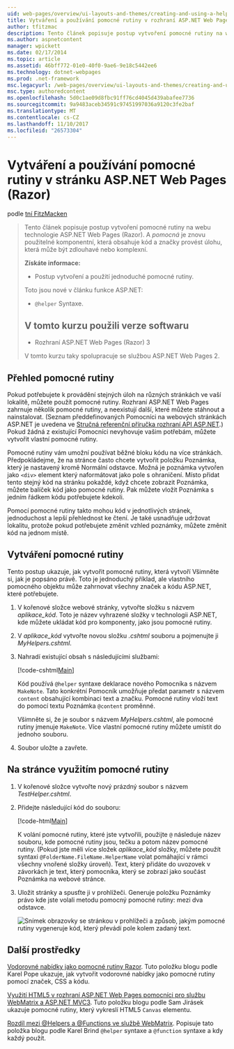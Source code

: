```yaml
---
uid: web-pages/overview/ui-layouts-and-themes/creating-and-using-a-helper-in-an-aspnet-web-pages-site
title: Vytváření a používání pomocné rutiny v rozhraní ASP.NET Web Pages lokality (Razor) | Microsoft Docs
author: tfitzmac
description: Tento článek popisuje postup vytvoření pomocné rutiny na webu technologie ASP.NET Web Pages (Razor). Pomocné rutiny je opakovaně použitelné komponenty, která obsahuje kód a značky k výkonu...
ms.author: aspnetcontent
manager: wpickett
ms.date: 02/17/2014
ms.topic: article
ms.assetid: 46bff772-01e0-40f0-9ae6-9e18c5442ee6
ms.technology: dotnet-webpages
ms.prod: .net-framework
msc.legacyurl: /web-pages/overview/ui-layouts-and-themes/creating-and-using-a-helper-in-an-aspnet-web-pages-site
msc.type: authoredcontent
ms.openlocfilehash: 5d0c1ae09d8fbc91ff76cd4045d439abafee7736
ms.sourcegitcommit: 9a9483aceb34591c97451997036a9120c3fe2baf
ms.translationtype: MT
ms.contentlocale: cs-CZ
ms.lasthandoff: 11/10/2017
ms.locfileid: "26573304"
---
```

<a name="creating-and-using-a-helper-in-an-aspnet-web-pages-razor-site"></a>Vytváření a používání pomocné rutiny v stránku ASP.NET Web Pages (Razor)
====================
podle [tní FitzMacken](https://github.com/tfitzmac)

> Tento článek popisuje postup vytvoření pomocné rutiny na webu technologie ASP.NET Web Pages (Razor). A *pomocná* je znovu použitelné komponentní, která obsahuje kód a značky provést úlohu, která může být zdlouhavé nebo komplexní.
> 
> **Získáte informace:** 
> 
> - Postup vytvoření a použití jednoduché pomocné rutiny.
> 
> Toto jsou nové v článku funkce ASP.NET:
> 
> - `@helper` Syntaxe.
>   
> 
> ## <a name="software-versions-used-in-the-tutorial"></a>V tomto kurzu použili verze softwaru
> 
> 
> - Rozhraní ASP.NET Web Pages (Razor) 3
>   
> 
> V tomto kurzu taky spolupracuje se službou ASP.NET Web Pages 2.


## <a name="overview-of-helpers"></a>Přehled pomocné rutiny

Pokud potřebujete k provádění stejných úloh na různých stránkách ve vaší lokalitě, můžete použít pomocné rutiny. Rozhraní ASP.NET Web Pages zahrnuje několik pomocné rutiny, a neexistují další, které můžete stáhnout a nainstalovat. (Seznam předdefinovaných Pomocníci na webových stránkách ASP.NET je uvedena ve [Stručná referenční příručka rozhraní API ASP.NET](https://go.microsoft.com/fwlink/?LinkId=202907).) Pokud žádná z existující Pomocníci nevyhovuje vašim potřebám, můžete vytvořit vlastní pomocné rutiny.

Pomocné rutiny vám umožní používat běžné bloku kódu na více stránkách. Předpokládejme, že na stránce často chcete vytvořit položku Poznámka, který je nastavený kromě Normální odstavce. Možná je poznámka vytvořen jako `<div>` element který naformátovat jako pole s ohraničení. Místo přidat tento stejný kód na stránku pokaždé, když chcete zobrazit Poznámka, můžete balíček kód jako pomocné rutiny. Pak můžete vložit Poznámka s jedním řádkem kódu potřebujete kdekoli.

Pomocí pomocné rutiny takto mohou kód v jednotlivých stránek, jednoduchost a lepší přehlednost ke čtení. Je také usnadňuje udržovat lokalitu, protože pokud potřebujete změnit vzhled poznámky, můžete změnit kód na jednom místě.

## <a name="creating-a-helper"></a>Vytváření pomocné rutiny

Tento postup ukazuje, jak vytvořit pomocné rutiny, která vytvoří Všimněte si, jak je popsáno právě. Toto je jednoduchý příklad, ale vlastního pomocného objektu může zahrnovat všechny značek a kódu ASP.NET, které potřebujete.

1. V kořenové složce webové stránky, vytvořte složku s názvem *aplikace\_kód*. Toto je název vyhrazené složky v technologii ASP.NET, kde můžete ukládat kód pro komponenty, jako jsou pomocné rutiny.
2. V *aplikace\_kód* vytvořte novou složku *.cshtml* souboru a pojmenujte ji *MyHelpers.cshtml*.
3. Nahradí existující obsah s následujícími službami:

    [!code-cshtml[Main](creating-and-using-a-helper-in-an-aspnet-web-pages-site/samples/sample1.cshtml)]

    Kód používá `@helper` syntaxe deklarace nového Pomocníka s názvem `MakeNote`. Tato konkrétní Pomocník umožňuje předat parametr s názvem `content` obsahující kombinaci text a značku. Pomocné rutiny vloží text do pomocí textu Poznámka `@content` proměnné.

    Všimněte si, že je soubor s názvem *MyHelpers.cshtml*, ale pomocné rutiny jmenuje `MakeNote`. Více vlastní pomocné rutiny můžete umístit do jednoho souboru.
4. Soubor uložte a zavřete.

## <a name="using-the-helper-in-a-page"></a>Na stránce využitím pomocné rutiny

1. V kořenové složce vytvořte nový prázdný soubor s názvem *TestHelper.cshtml*.
2. Přidejte následující kód do souboru:

    [!code-html[Main](creating-and-using-a-helper-in-an-aspnet-web-pages-site/samples/sample2.html)]

    K volání pomocné rutiny, které jste vytvořili, použijte `@` následuje název souboru, kde pomocné rutiny jsou, tečku a potom název pomocné rutiny. (Pokud jste měli více složek *aplikace\_kód* složky, můžete použít syntaxi `@FolderName.FileName.HelperName` volat pomáhající v rámci všechny vnořené složky úroveň). Text, který přidáte do uvozovek v závorkách je text, který pomocníka, který se zobrazí jako součást Poznámka na webové stránce.
3. Uložit stránky a spusťte ji v prohlížeči. Generuje položku Poznámky právo kde jste volali metodu pomocný pomocné rutiny: mezi dva odstavce.

    ![Snímek obrazovky se stránkou v prohlížeči a způsob, jakým pomocné rutiny vygeneruje kód, který převádí pole kolem zadaný text.](creating-and-using-a-helper-in-an-aspnet-web-pages-site/_static/image1.jpg)

## <a name="additional-resources"></a>Další prostředky


[Vodorovné nabídky jako pomocné rutiny Razor](http://mikepope.com/blog/DisplayBlog.aspx?permalink=2341). Tuto položku blogu podle Karel Pope ukazuje, jak vytvořit vodorovné nabídky jako pomocné rutiny pomocí značek, CSS a kódu.

[Využití HTML5 v rozhraní ASP.NET Web Pages pomocníci pro službu WebMatrix a ASP.NET MVC3](http://geekswithblogs.net/wildturtle/archive/2010/11/08/html5-in-asp.net-web-pages-helpers-for-webmatrix-and_aspnet_mvc3.aspx). Tuto položku blogu podle Sam Jirásek ukazuje pomocné rutiny, který vykreslí HTML5 `Canvas` elementu.

[Rozdíl mezi @Helpers a @Functions ve službě WebMatrix](http://www.mikesdotnetting.com/Article/173/The-Difference-Between-@Helpers-and-@Functions-In-WebMatrix). Popisuje tato položka blogu podle Karel Brind `@helper` syntaxe a `@function` syntaxe a kdy každý použít.
